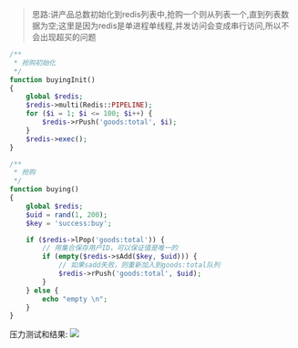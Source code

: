 > 思路:讲产品总数初始化到redis列表中,抢购一个则从列表一个,直到列表数据为空;这里是因为redis是单进程单线程,并发访问会变成串行访问,所以不会出现超买的问题
```php
/**
 * 抢购初始化
 */
function buyingInit()
{
    global $redis;
    $redis->multi(Redis::PIPELINE);
    for ($i = 1; $i <= 100; $i++) {
        $redis->rPush('goods:total', $i);
    }
    $redis->exec();
}

/**
 * 抢购
 */
function buying()
{
    global $redis;
    $uid = rand(1, 200);
    $key = 'success:buy';

    if ($redis->lPop('goods:total')) {
        // 用集合保存用户ID，可以保证值是唯一的
        if (empty($redis->sAdd($key, $uid))) {
            // 如果sadd失败，则重新加入到goods:total队列
            $redis->rPush('goods:total', $uid);
        }
    } else {
        echo "empty \n";
    }
}
```
压力测试和结果: 
![](../../images/buy.png)